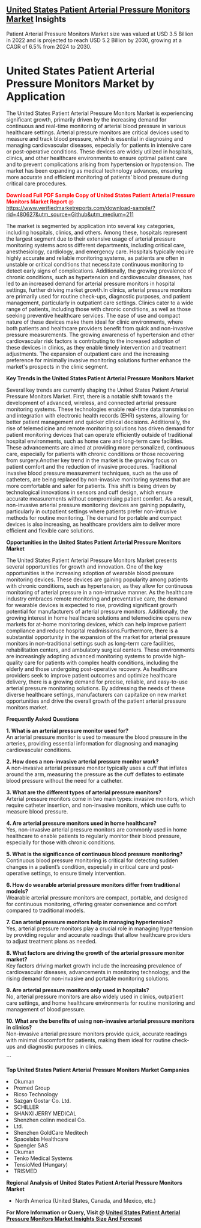 <h2><a href="https://www.verifiedmarketreports.com/download-sample/?rid=480627&amp;utm_source=Github&amp;utm_medium=211" target="_blank">United States Patient Arterial Pressure Monitors Market</a> Insights</h2><p>Patient Arterial Pressure Monitors Market size was valued at USD 3.5 Billion in 2022 and is projected to reach USD 5.2 Billion by 2030, growing at a CAGR of 6.5% from 2024 to 2030.</p><p><h1>United States Patient Arterial Pressure Monitors Market by Application</h1><p>The United States Patient Arterial Pressure Monitors Market is experiencing significant growth, primarily driven by the increasing demand for continuous and real-time monitoring of arterial blood pressure in various healthcare settings. Arterial pressure monitors are critical devices used to measure and track blood pressure, which is essential in diagnosing and managing cardiovascular diseases, especially for patients in intensive care or post-operative conditions. These devices are widely utilized in hospitals, clinics, and other healthcare environments to ensure optimal patient care and to prevent complications arising from hypertension or hypotension. The market has been expanding as medical technology advances, ensuring more accurate and efficient monitoring of patients’ blood pressure during critical care procedures.<p><span class=""><span style="color: #ff0000;"><strong>Download Full PDF Sample Copy of United States Patient Arterial Pressure Monitors Market Report</strong> @ </span><a href="https://www.verifiedmarketreports.com/download-sample/?rid=480627&amp;utm_source=Github&amp;utm_medium=211" target="_blank">https://www.verifiedmarketreports.com/download-sample/?rid=480627&amp;utm_source=Github&amp;utm_medium=211</a></span></p>The market is segmented by application into several key categories, including hospitals, clinics, and others. Among these, hospitals represent the largest segment due to their extensive usage of arterial pressure monitoring systems across different departments, including critical care, anesthesiology, cardiology, and emergency care. Hospitals typically require highly accurate and reliable monitoring systems, as patients are often in unstable or critical conditions that necessitate continuous monitoring to detect early signs of complications. Additionally, the growing prevalence of chronic conditions, such as hypertension and cardiovascular diseases, has led to an increased demand for arterial pressure monitors in hospital settings, further driving market growth.In clinics, arterial pressure monitors are primarily used for routine check-ups, diagnostic purposes, and patient management, particularly in outpatient care settings. Clinics cater to a wide range of patients, including those with chronic conditions, as well as those seeking preventive healthcare services. The ease of use and compact nature of these devices make them ideal for clinic environments, where both patients and healthcare providers benefit from quick and non-invasive pressure measurements. The growing awareness of hypertension and other cardiovascular risk factors is contributing to the increased adoption of these devices in clinics, as they enable timely intervention and treatment adjustments. The expansion of outpatient care and the increasing preference for minimally invasive monitoring solutions further enhance the market's prospects in the clinic segment.<p><strong>Key Trends in the United States Patient Arterial Pressure Monitors Market</strong></p><p>Several key trends are currently shaping the United States Patient Arterial Pressure Monitors Market. First, there is a notable shift towards the development of advanced, wireless, and connected arterial pressure monitoring systems. These technologies enable real-time data transmission and integration with electronic health records (EHR) systems, allowing for better patient management and quicker clinical decisions. Additionally, the rise of telemedicine and remote monitoring solutions has driven demand for patient monitoring devices that can operate efficiently outside of traditional hospital environments, such as home care and long-term care facilities. These advancements are aimed at providing more personalized, continuous care, especially for patients with chronic conditions or those recovering from surgery.Another key trend in the market is the growing focus on patient comfort and the reduction of invasive procedures. Traditional invasive blood pressure measurement techniques, such as the use of catheters, are being replaced by non-invasive monitoring systems that are more comfortable and safer for patients. This shift is being driven by technological innovations in sensors and cuff design, which ensure accurate measurements without compromising patient comfort. As a result, non-invasive arterial pressure monitoring devices are gaining popularity, particularly in outpatient settings where patients prefer non-intrusive methods for routine monitoring. The demand for portable and compact devices is also increasing, as healthcare providers aim to deliver more efficient and flexible care solutions.<p><strong>Opportunities in the United States Patient Arterial Pressure Monitors Market</strong></p><p>The United States Patient Arterial Pressure Monitors Market presents several opportunities for growth and innovation. One of the key opportunities is the increasing adoption of wearable blood pressure monitoring devices. These devices are gaining popularity among patients with chronic conditions, such as hypertension, as they allow for continuous monitoring of arterial pressure in a non-intrusive manner. As the healthcare industry embraces remote monitoring and preventative care, the demand for wearable devices is expected to rise, providing significant growth potential for manufacturers of arterial pressure monitors. Additionally, the growing interest in home healthcare solutions and telemedicine opens new markets for at-home monitoring devices, which can help improve patient compliance and reduce hospital readmissions.Furthermore, there is a substantial opportunity in the expansion of the market for arterial pressure monitors in non-traditional settings such as long-term care facilities, rehabilitation centers, and ambulatory surgical centers. These environments are increasingly adopting advanced monitoring systems to provide high-quality care for patients with complex health conditions, including the elderly and those undergoing post-operative recovery. As healthcare providers seek to improve patient outcomes and optimize healthcare delivery, there is a growing demand for precise, reliable, and easy-to-use arterial pressure monitoring solutions. By addressing the needs of these diverse healthcare settings, manufacturers can capitalize on new market opportunities and drive the overall growth of the patient arterial pressure monitors market.<p><strong>Frequently Asked Questions</strong></p><p><strong>1. What is an arterial pressure monitor used for?</strong><br>An arterial pressure monitor is used to measure the blood pressure in the arteries, providing essential information for diagnosing and managing cardiovascular conditions.</p><p><strong>2. How does a non-invasive arterial pressure monitor work?</strong><br>A non-invasive arterial pressure monitor typically uses a cuff that inflates around the arm, measuring the pressure as the cuff deflates to estimate blood pressure without the need for a catheter.</p><p><strong>3. What are the different types of arterial pressure monitors?</strong><br>Arterial pressure monitors come in two main types: invasive monitors, which require catheter insertion, and non-invasive monitors, which use cuffs to measure blood pressure.</p><p><strong>4. Are arterial pressure monitors used in home healthcare?</strong><br>Yes, non-invasive arterial pressure monitors are commonly used in home healthcare to enable patients to regularly monitor their blood pressure, especially for those with chronic conditions.</p><p><strong>5. What is the significance of continuous blood pressure monitoring?</strong><br>Continuous blood pressure monitoring is critical for detecting sudden changes in a patient’s condition, especially in critical care and post-operative settings, to ensure timely intervention.</p><p><strong>6. How do wearable arterial pressure monitors differ from traditional models?</strong><br>Wearable arterial pressure monitors are compact, portable, and designed for continuous monitoring, offering greater convenience and comfort compared to traditional models.</p><p><strong>7. Can arterial pressure monitors help in managing hypertension?</strong><br>Yes, arterial pressure monitors play a crucial role in managing hypertension by providing regular and accurate readings that allow healthcare providers to adjust treatment plans as needed.</p><p><strong>8. What factors are driving the growth of the arterial pressure monitor market?</strong><br>Key factors driving market growth include the increasing prevalence of cardiovascular diseases, advancements in monitoring technology, and the rising demand for non-invasive and portable monitoring solutions.</p><p><strong>9. Are arterial pressure monitors only used in hospitals?</strong><br>No, arterial pressure monitors are also widely used in clinics, outpatient care settings, and home healthcare environments for routine monitoring and management of blood pressure.</p><p><strong>10. What are the benefits of using non-invasive arterial pressure monitors in clinics?</strong><br>Non-invasive arterial pressure monitors provide quick, accurate readings with minimal discomfort for patients, making them ideal for routine check-ups and diagnostic purposes in clinics.</p>```</p><p><strong>Top United States Patient Arterial Pressure Monitors Market Companies</strong></p><div data-test-id=""><p><li>Okuman</li><li> Promed Group</li><li> Ricso Technology</li><li> Sazgan Gostar Co. Ltd.</li><li> SCHILLER</li><li> SHANXI JERRY MEDICAL</li><li> Shenzhen colinn medical Co.</li><li>Ltd.</li><li> Shenzhen GoldCare Meditech</li><li> Spacelabs Healthcare</li><li> Spengler SAS</li><li> Okuman</li><li> Tenko Medical Systems</li><li> TensioMed (Hungary)</li><li> TRISMED</li></p><div><strong>Regional Analysis of&nbsp;United States Patient Arterial Pressure Monitors Market</strong></div><ul><li dir="ltr"><p dir="ltr">North America&nbsp;(United States, Canada, and Mexico, etc.)</p></li></ul><p><strong>For More Information or Query, Visit @&nbsp;</strong><strong><a href="https://www.verifiedmarketreports.com/product/patient-arterial-pressure-monitors-market-size-and-forecast/?utm_source=Github&amp;utm_medium=211" target="_blank">United States Patient Arterial Pressure Monitors Market Insights Size And Forecast</a></strong></p></div>
